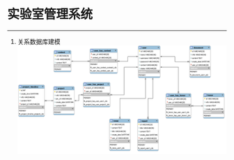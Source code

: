 # 实验室管理系统
---
1. 关系数据库建模
    ![数据建模](https://github.com/MonkeyAndDog/SmartLab/blob/master/resource/diagram.png '数据建模')
